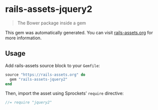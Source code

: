 # rails-assets-jquery2

> The Bower package inside a gem

This gem was automatically generated. You can visit [rails-assets.org](https://rails-assets.org) for more information.

## Usage

Add rails-assets source block to your `Gemfile`:

```ruby
source "https://rails-assets.org" do
  gem "rails-assets-jquery2"
end

```

Then, import the asset using Sprockets’ `require` directive:

```js
//= require "jquery2"
```
